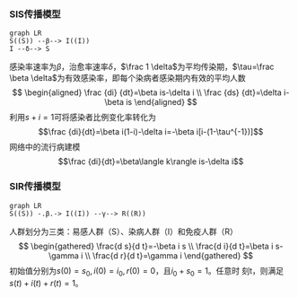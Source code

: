 ### SIS传播模型
~~~mermaid
graph LR
S((S)) --β--> I((I))
I --δ--> S
~~~

感染率速率为$\beta$，治愈率速率$\delta$，$\frac 1 \delta$为平均传染期，$\tau=\frac \beta \delta$为有效感染率，即每个染病者感染期内有效的平均人数
$$
\begin{aligned}
\frac {di} {dt}=\beta is-\delta i \\
\frac {ds} {dt}=\delta i-\beta is 
\end{aligned}
$$
利用$s+i=1$可将感染者比例变化率转化为$$\frac {di}{dt}=\beta i(1-i)-\delta i=-\beta i[i-(1-\tau^{-1})]$$
网络中的流行病建模$$\frac {di}{dt}=\beta\langle k\rangle is-\delta i$$

### SIR传播模型
~~~mermaid
graph LR
S((S)) -.β.-> I((I)) --γ--> R((R))
~~~
人群划分为三类：易感人群（S）、染病人群（I）和免疫人群（R）
$$
\begin{gathered} 
\frac{d s}{d t}=-\beta i s \\ \frac{d i}{d t}=\beta i s-\gamma i \\ 
\frac{d r}{d t}=\gamma i \end{gathered}
$$
初始值分别为$s(0)=s_0 , i(0)=i_0 , r(0)=0$，且$i_0+s_0=1$。任意时 刻t，则满足$s(t)+i(t)+r(t)=1$。